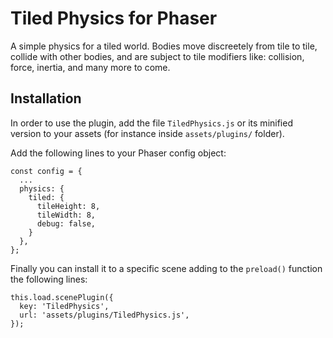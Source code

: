 # Tiled Physics for Phaser
A simple physics for a tiled world. Bodies move discreetely from tile to tile,
collide with other bodies, and are subject to tile modifiers like: collision,
force, inertia, and many more to come.

## Installation
In order to use the plugin, add the file ```TiledPhysics.js``` or its minified 
version to your assets (for instance inside ```assets/plugins/``` folder).

Add the following lines to your Phaser config object:

```
const config = {
  ...
  physics: {
    tiled: {
      tileHeight: 8,
      tileWidth: 8,
      debug: false,
    }
  },
};
```

Finally you can install it to a specific scene adding to the ```preload()``` 
function the following lines:
```
this.load.scenePlugin({
  key: 'TiledPhysics',
  url: 'assets/plugins/TiledPhysics.js',
});
```